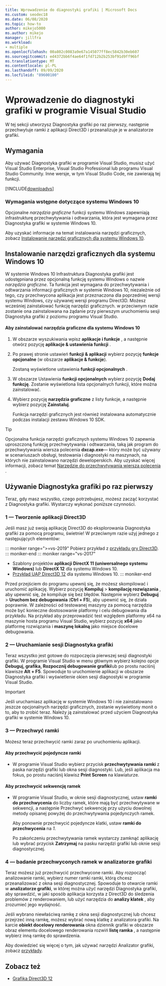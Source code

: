 ```yaml
---
title: Wprowadzenie do diagnostyki grafiki | Microsoft Docs
ms.custom: seodec18
ms.date: 06/08/2020
ms.topic: how-to
author: mikejo5000
ms.author: mikejo
manager: jillfra
ms.workload:
- multiple
ms.openlocfilehash: 00a802c0083a9e67a145077ff8ec5842b30eb607
ms.sourcegitcommit: ed4372bb6f4ae64f1fd712b2b253bf91d9ff96bf
ms.translationtype: MT
ms.contentlocale: pl-PL
ms.lasthandoff: 09/09/2020
ms.locfileid: "89600100"
---
```

# <a name="getting-started-with-visual-studio-graphics-diagnostics"></a>Wprowadzenie do diagnostyki grafiki w programie Visual Studio
W tej sekcji utworzysz Diagnostyka grafiki po raz pierwszy, następnie przechwytuje ramki z aplikacji Direct3D i przeanalizuje je w analizatorze grafiki.

## <a name="requirements"></a>Wymagania
 Aby używać Diagnostyka grafiki w programie Visual Studio, musisz użyć Visual Studio Enterprise, Visual Studio Professional lub programu Visual Studio Community.  Inne wersje, w tym Visual Studio Code, nie zawierają tej funkcji.

 [!INCLUDE[downloadvs](../includes/downloadvs_md.md)]

### <a name="windows-10-prerequisites"></a>Wymagania wstępne dotyczące systemu Windows 10
 Opcjonalne *narzędzia graficzne* funkcji systemu Windows zapewniają infrastrukturę przechwytywania i odtwarzania, która jest wymagana przez Diagnostyka grafiki w systemie Windows 10.

 Aby uzyskać informacje na temat instalowania narzędzi graficznych, zobacz [Instalowanie narzędzi graficznych dla systemu Windows 10](#InstallGraphicsTools).

## <a name="install-graphics-tools-for-windows-10"></a><a name="InstallGraphicsTools"></a> Instalowanie narzędzi graficznych dla systemu Windows 10
 W systemie Windows 10 Infrastruktura Diagnostyka grafiki jest udostępniana przez opcjonalną funkcję systemu Windows o nazwie *narzędzia graficzne*. Ta funkcja jest wymagana do przechwytywania i odtwarzania informacji graficznych w systemie Windows 10, niezależnie od tego, czy przechwycona aplikacja jest przeznaczona dla poprzedniej wersji systemu Windows, czy używanej wersji programu Direct3D. Możesz wcześniej zainstalować funkcję narzędzi graficznych. w przeciwnym razie zostanie ona zainstalowana na żądanie przy pierwszym uruchomieniu sesji Diagnostyka grafiki z poziomu programu Visual Studio.

#### <a name="to-install-graphics-tools-for-windows-10"></a>Aby zainstalować narzędzia graficzne dla systemu Windows 10

1. W obszarze wyszukiwania wpisz **aplikacje i funkcje** , a następnie otwórz pozycję **aplikacje & ustawienia funkcji** .

2. Po prawej stronie ustawień **funkcji & aplikacji** wybierz pozycję **funkcje opcjonalne** (w obszarze **aplikacje & funkcje**).

   Zostaną wyświetlone ustawienia **funkcji opcjonalnych** .

3. W obszarze Ustawienia **funkcji opcjonalnych** wybierz pozycję **Dodaj funkcję**. Zostanie wyświetlona lista opcjonalnych funkcji, które można zainstalować.

4. Wybierz pozycję **narzędzia graficzne** z listy funkcje, a następnie wybierz pozycję **Zainstaluj**.

   Funkcja narzędzi graficznych jest również instalowana automatycznie podczas instalacji zestawu Windows 10 SDK.

> [!TIP]
> Opcjonalna funkcja narzędzi graficznych systemu Windows 10 zapewnia uproszczoną funkcję przechwytywania i odtwarzania, taką jak program do przechwytywania wiersza polecenia **dxcap.exe**— który może być używany w scenariuszach obsługi, testowania i diagnostyki na maszynach, na których nie zainstalowano narzędzi deweloperskich. Aby uzyskać więcej informacji, zobacz temat [Narzędzie do przechwytywania wiersza polecenia](command-line-capture-tool.md) .

## <a name="using-graphics-diagnostics-for-the-first-time"></a>Używanie Diagnostyka grafiki po raz pierwszy
 Teraz, gdy masz wszystko, czego potrzebujesz, możesz zacząć korzystać z Diagnostyka grafiki. Wystarczy wykonać poniższe czynności.

### <a name="1---create-a-direct3d-app"></a>1 — Tworzenie aplikacji Direct3D

Jeśli masz już swoją aplikację Direct3D do eksplorowania Diagnostyka grafiki za pomocą programu, świetnie! W przeciwnym razie użyj jednego z następujących elementów:

::: moniker range=">=vs-2019"
Pobierz przykład z [przykładu gry Direct3D](/samples/microsoft/windows-universal-samples/simple3dgamedx/).
::: moniker-end
::: moniker range="vs-2017"
- Szablony projektów **aplikacji DirectX 11 (uniwersalnego systemu Windows)** lub **DirectX 12** dla systemu Windows 10.
- [Przykład UAP Direct3D 12](https://code.msdn.microsoft.com/Direct3D-12-UAP-Sample-ecb1779f) dla systemu Windows 10.
::: moniker-end

Przed przejściem do programu upewnij się, że możesz skompilować i uruchomić aplikację. Wybierz pozycję **Kompiluj**  >  **kompilację rozwiązania** , aby upewnić się, że kompiluje się bez błędów. Następnie wybierz **Debuguj**  >  **Uruchom bez debugowania** (**Ctrl + F5**), aby upewnić się, że działa poprawnie. W zależności od testowanej maszyny za pomocą narzędzia może być konieczne dostosowanie platformy i celu debugowania dla przykładu. Na przykład aby przeprowadzić test względem platformy x64 na maszynie hosta programu Visual Studio, wybierz pozycję **x64** jako platformę rozwiązania i **maszynę lokalną** jako miejsce docelowe debugowania. 

### <a name="2---start-a-graphics-diagnostics-session"></a>2 — Uruchamianie sesji Diagnostyka grafiki
 Teraz wszystko jest gotowe do rozpoczęcia pierwszej sesji diagnostyki grafiki. W programie Visual Studio w menu głównym wybierz kolejno opcje **Debuguj, grafika, Rozpocznij debugowanie grafiki**lub po prostu naciśnij klawisze **Alt + F5**. Spowoduje to uruchomienie aplikacji w obszarze Diagnostyka grafiki i wyświetlenie okien sesji diagnostyki w programie Visual Studio.

> [!IMPORTANT]
> Jeśli uruchamiasz aplikację w systemie Windows 10 i nie zainstalowano jeszcze opcjonalnych narzędzi graficznych, zostanie wyświetlony monit o to, aby to zrobić teraz. Należy ją zainstalować przed użyciem Diagnostyka grafiki w systemie Windows 10.

### <a name="3---capture-frames"></a>3 — Przechwyć ramki
 Możesz teraz przechwycić ramki zaraz po uruchomieniu aplikacji.

#### <a name="to-capture-single-frames"></a>Aby przechwycić pojedyncze ramki

- W programie Visual Studio wybierz przycisk **przechwytywania ramki** z paska narzędzi grafiki lub okna sesji diagnostyki. Lub, jeśli aplikacja ma fokus, po prostu naciśnij klawisz **Print Screen** na klawiaturze.

#### <a name="to-capture-a-sequence-of-frames"></a>Aby przechwycić sekwencję ramek

- W programie Visual Studio, w oknie sesji diagnostycznej, ustaw **ramki do przechwycenia** do liczby ramek, które mają być przechwytywane w sekwencji, a następnie Przechwyć sekwencję przy użyciu dowolnej metody opisanej powyżej do przechwytywania pojedynczych ramek.

   Aby ponownie przechwycić pojedyncze klatki, ustaw **ramki do przechwycenia** na *1*.

  Po zakończeniu przechwytywania ramek wystarczy zamknąć aplikację lub wybrać przycisk **Zatrzymaj** na pasku narzędzi grafiki lub oknie sesji diagnostycznej.

### <a name="4---examine-captured-frames-in-the-graphics-analyzer"></a>4 — badanie przechwyconych ramek w analizatorze grafiki
 Teraz możesz już przechwycić przechwycone ramki. Aby rozpocząć analizowanie ramki, wybierz numer ramki ramki, którą chcesz przeanalizować z okna sesji diagnostycznej. Spowoduje to otwarcie ramki w **analizatorze grafiki**, w której można użyć narzędzi Diagnostyka grafiki, aby sprawdzić, w jaki sposób aplikacja korzysta z Direct3D do śledzenia problemów z renderowaniem, lub użyć narzędzia do **analizy klatek** , aby zrozumieć jego wydajność.

 Jeśli wybrano niewłaściwą ramkę z okna sesji diagnostycznej lub chcesz przejrzeć inną ramkę, możesz wybrać nową klatkę z analizatora grafiki. Na karcie **obiekt docelowy renderowania** okna dziennik grafiki w obszarze obraz elementu docelowego renderowania rozwiń **listę ramka** , a następnie wybierz inną ramkę do sprawdzenia.

 Aby dowiedzieć się więcej o tym, jak używać narzędzi Analizator grafiki, zobacz [przykłady](graphics-diagnostics-examples.md).

## <a name="see-also"></a>Zobacz też
- [Grafika Direct3D 12](/windows/desktop/direct3d12/direct3d-12-graphics)
